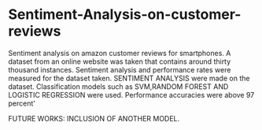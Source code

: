# Sentiment-Analysis-on-customer-reviews
Sentiment analysis on amazon customer reviews for smartphones. A dataset from an online website was taken that contains around thirty thousand  instances. Sentiment analysis and performance rates were measured for the dataset taken.
SENTIMENT ANALYSIS were made on the dataset.
Classification models such as SVM,RANDOM FOREST AND LOGISTIC REGRESSION were used.
Performance accuracies were above 97 percent'

FUTURE WORKS:
INCLUSION OF ANOTHER MODEL.
